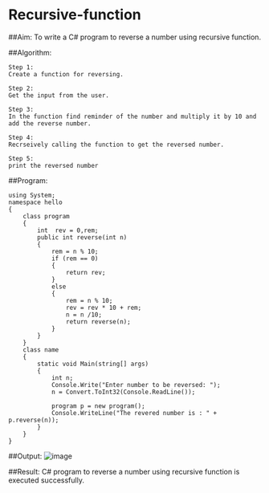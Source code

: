 # Recursive-function

##Aim: To write a C# program to reverse a number using recursive function.

##Algorithm:
~~~
Step 1:
Create a function for reversing.

Step 2:
Get the input from the user.

Step 3:
In the function find reminder of the number and multiply it by 10 and add the reverse number.

Step 4:
Recrseively calling the function to get the reversed number.

Step 5:
print the reversed number
~~~

##Program:
~~~
using System;
namespace hello
{
    class program
    {
        int  rev = 0,rem;
        public int reverse(int n)
        {
            rem = n % 10;
            if (rem == 0)
            {
                return rev;
            }
            else
            {
                rem = n % 10;
                rev = rev * 10 + rem;
                n = n /10;
                return reverse(n);
            }
        }
    }
    class name
    {
        static void Main(string[] args)
        {
            int n;
            Console.Write("Enter number to be reversed: ");
            n = Convert.ToInt32(Console.ReadLine());

            program p = new program();
            Console.WriteLine("The revered number is : " + p.reverse(n));
        }
    }
}
~~~


##Output:
![image](https://user-images.githubusercontent.com/94187572/203878713-4200bb21-8078-40c5-98c3-fb0dc9782c53.png)



##Result:
C# program to reverse a number using recursive function is executed successfully.



